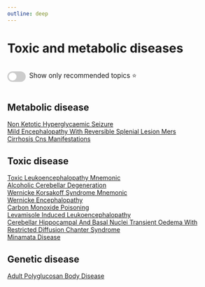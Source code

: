 ```yaml
---
outline: deep
---
```

<style>

.star-link-list {
  list-style-type: none !important;
  padding-left: 0 !important;
  margin-left: 0 !important;
}

.switch-container {
  display: flex;
  align-items: center;
  gap: 0.5rem;
  padding: 1rem 0;
  font-size: 0.95rem;
}

.switch {
  position: relative;
  display: inline-block;
  width: 42px;
  height: 24px;
}

.switch input {
  opacity: 0;
  width: 0;
  height: 0;
}

.slider {
  position: absolute;
  cursor: pointer;
  top: 0; left: 0; right: 0; bottom: 0;
  background-color: #ccc;
  border-radius: 24px;
  transition: 0.4s;
}

.slider:before {
  content: "";
  position: absolute;
  height: 18px;
  width: 18px;
  left: 3px;
  bottom: 3px;
  background-color: white;
  border-radius: 50%;
  transition: 0.4s;
}

input:checked + .slider {
  background-color: #42b983;
}

input:checked + .slider:before {
  transform: translateX(18px);
}

</style>

# Toxic and metabolic diseases

<div class="switch-container">
  <label class="switch">
    <input type="checkbox" id="toggle-stars">
    <span class="slider"></span>
  </label>
  <span>Show only recommended topics ⭐</span>
</div>

## Metabolic disease

[Non Ketotic Hyperglycaemic Seizure](https://radiopaedia.org/articles/non-ketotic-hyperglycaemic-seizure)  
[Mild Encephalopathy With Reversible Splenial Lesion Mers](https://radiopaedia.org/articles/mild-encephalopathy-with-reversible-splenial-lesion-mers)  
[Cirrhosis Cns Manifestations](https://radiopaedia.org/articles/cirrhosis-cns-manifestations)  

## Toxic disease

[Toxic Leukoencephalopathy Mnemonic](https://radiopaedia.org/articles/toxic-leukoencephalopathy-mnemonic)  
[Alcoholic Cerebellar Degeneration](https://radiopaedia.org/articles/alcoholic-cerebellar-degeneration)  
[Wernicke Korsakoff Syndrome Mnemonic](https://radiopaedia.org/articles/wernicke-korsakoff-syndrome-mnemonic)  
[Wernicke Encephalopathy](https://radiopaedia.org/articles/wernicke-encephalopathy)  
[Carbon Monoxide Poisoning](https://radiopaedia.org/articles/carbon-monoxide-poisoning-1)  
[Levamisole Induced Leukoencephalopathy](https://radiopaedia.org/articles/levamisole-induced-leukoencephalopathy)  
[Cerebellar Hippocampal And Basal Nuclei Transient Oedema With Restricted Diffusion Chanter Syndrome](https://radiopaedia.org/articles/cerebellar-hippocampal-and-basal-nuclei-transient-oedema-with-restricted-diffusion-chanter-syndrome-1)  
[Minamata Disease](https://radiopaedia.org/articles/minamata-disease-1)  

## Genetic disease

[Adult Polyglucosan Body Disease](https://radiopaedia.org/articles/adult-polyglucosan-body-disease)  
